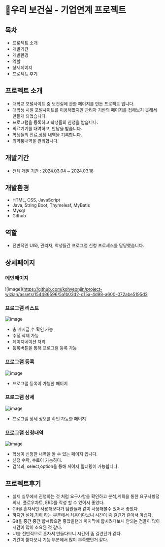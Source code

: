 # 💊우리 보건실 - 기업연계 프로젝트

목차
------------
- 프로젝트 소개
- 개발기간
- 개발환경
- 역할
- 상세페이지
- 프로젝트 후기

프로젝트 소개
------------
- 대학교 포털사이트 중 보건실에 관한 페이지를 만든 프로젝트 입니다.
- 대학생 시절 포털사이트를 이용해봤지만 관리자 기반의 페이지를 접해보지 못해서 만들게 되었습니다.
- 프로그램을 등록하고 학생들의 신청을 받습니다.
- 의료기기를 대여하고, 반납을 받습니다.
- 학생들의 진료,상담 내역을 기록합니다.
- 의약품내역을 관리합니다.
  
개발기간
------------
- 전체 개발 기간 : 2024.03.04 ~ 2024.03.18

개발환경
------------
- HTML, CSS, JavaScript
- Java, String Boot, Thymeleaf, MyBatis
- Mysql
- Github

역할
------------
- 전반적인 UI와, 관리자, 학생들간 프로그램 신청 프로세스를 담당했습니다.

상세페이지
------------

### 메인페이지
![image](https://github.com/kohyeonjin/project-wizian/assets/154486596/5a1b03d2-d15a-4d98-a600-072abe5195d3


### 프로그램 리스트
![image](https://github.com/kohyeonjin/project-wizian/assets/154486596/b8edd8e2-c882-4788-af96-8202e906a048)
- 총 게시글 수 확인 가능
- 수정,삭제 가능
- 페이지네이션 처리
- 등록버튼을 통해 프로그램 등록 가능



### 프로그램 등록
![image](https://github.com/kohyeonjin/project-wizian/assets/154486596/2fe5ef9d-c72b-4681-89c6-c54548e704a0)
- 프로그램 등록이 가능한 페이지



### 프로그램 상세
![image](https://github.com/kohyeonjin/project-wizian/assets/154486596/a266ffe3-d95c-4086-8da7-15b70c5ed21f)
- 프로그램 상세 정보를 확인 가능한 페이지



### 프로그램 신청내역
![image](https://github.com/kohyeonjin/project-wizian/assets/154486596/93ce4195-6b15-4c47-bff6-556ab8064b69)

- 학생이 신청한 내역을 볼 수 있는 페이지 입니다.
- 신청 수락, 수료이 가능하다.
- 검색과, select,option을 통해 페이지 필터링이 가능합니다.



프로젝트후기
------------
- 실제 실무에서 진행하는 것 처럼 요구사항을 확인하고 분석,계획을 통한 요구사항정의서, 플로우차트, ERD를 작성 할 수 있어서 좋았다.
- Git을 혼자서만 사용해보다가 팀원들과 같이 사용해볼수 있어서 좋았다.
- 하지만 설계,기획 하는 부분에서 처음이다보니 시간이 좀 걸린거 같아서 아쉽다.
- Git을 중간 중간 합쳐봤으면 좋았을탠데 마지막에 합치려다보니 안되는 점들이 많아 시간이 많이 소요된 것 같다.
- UI를 전반적으로 혼자서 만들다보니 시간이 좀 걸렸던거 같다.
- 기간이 짧다보니 기능 부분에서 많이 부족했던거 같다.








